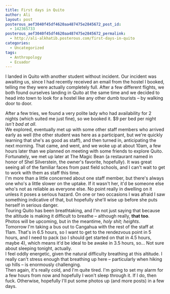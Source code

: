 ```yaml
---
title: First days in Quito
author: Ali
layout: post
posterous_aef3040f45df4620aa487475e2845672_post_id:
  - 142365733
posterous_aef3040f45df4620aa487475e2845672_permalink:
  - http://ali-alkhatib.posterous.com/first-days-in-quito
categories:
  - Uncategorized
tags:
  - Anthropology
  - Ecuador
---
```

I landed in Quito with another student without incident. Our incident was awaiting us, since I had recently received an email from the hostel I booked, telling me they were actually completely full. After a few different flights, we both found ourselves landing in Quito at the same time and we decided to head into town to look for a hostel like any other dumb tourists &#8211; by walking door to door. 
<div>
  After a few tries, we found a very polite lady who had availability for 2 nights (which suited me just fine), so we booked it. $9 per bed per night <i>isn't bad at all</i>.
</div>

<div>
  We explored, eventually met up with some other staff members who arrived early as well (the other student was here as a participant, but we're quickly learning that she's as good as staff), and then turned in, anticipating the next morning. That came, and went, and we woke up at about 10am, a few hours later than we planned on meeting with some friends to explore Quito.
</div>

<div>
  Fortunately, we met up later at The Magic Bean (a restaurant named in honor of Shel Silverstein, the owner's favorite, hopefully). It was great seeing all of the familiar faces from past field schools, and I can't wait to get to work with them as staff this time.
</div>

<div>
  I'm more than a little concerned about one staff member, but there's always one who's a little slower on the uptake. If it wasn't her, it'd be someone else who's not as reliable as everyone else. No point really in dwelling on it unless it poses a serious hazard. On one or two occasions I was afraid I saw something indicative of that, but hopefully she'll wise up before she puts herself in serious danger.
</div>

<div>
  Touring Quito has been breathtaking, and I'm not just saying that because the altitude is making it difficult to breathe &#8211; although really, <b>that too</b>. Photos will be upcoming, but in the meantime, <i>holy shit; heights</i>.
</div>

<div>
  Tomorrow I'm taking a bus out to Cangahua with the rest of the staff at 11am. That's in 6.5 hours, so I want to get to the rendezvous point in 5 hours, and I need to pack (so I should get started on that in 4.5 hours, maybe 4), which means it'd be ideal to be awake in 3.5 hours, so&#8230; Not sure about sleeping tonight, actually.
</div>

<div>
  I feel oddly energetic, given the natural difficulty breathing at this altitude. I really can't stress enough that breathing up here &#8211; particularly when hiking up hills &#8211; is enormously challenging.
</div>

<div>
  Then again, it's really cold, and I'm quite tired. I'm going to set my alarm for a few hours from now and hopefully I won't sleep through it. If I do, then fuck. Otherwise, hopefully I'll put some photos up (and more posts) in a few days.<br /> <p />
</div>
